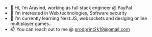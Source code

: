 - 👋 Hi, I’m Aravind, working as full stack engineer @ PayPal
- 👀 I’m interested in Web technologies, Software security
- 🌱 I’m currently learning Nest.JS, websockets and desiging online multiplayer games..
- 📫 You can reach out to me @ prodprint2k19@gmail.com

<!---
Arav1nd2/Arav1nd2 is a ✨ special ✨ repository because its `README.md` (this file) appears on your GitHub profile.
You can click the Preview link to take a look at your changes.
--->
